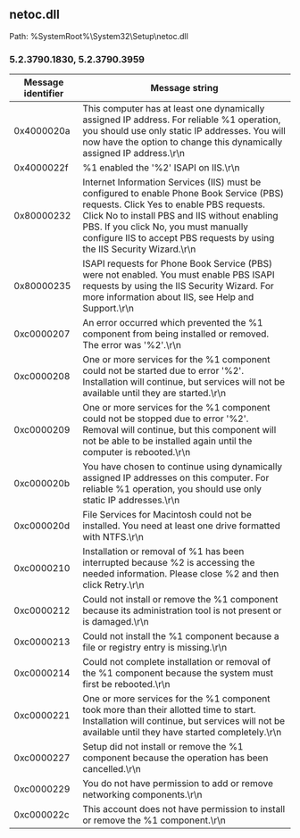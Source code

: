 ## netoc.dll

Path: %SystemRoot%\System32\Setup\netoc.dll

### 5.2.3790.1830, 5.2.3790.3959

Message identifier | Message string
--- | ---
0x4000020a | This computer has at least one dynamically assigned IP address. For reliable %1 operation, you should use only static IP addresses. You will now have the option to change this dynamically assigned IP address.\r\n
0x4000022f | %1 enabled the '%2' ISAPI on IIS.\r\n
0x80000232 | Internet Information Services (IIS) must be configured to enable Phone Book Service (PBS) requests.  Click Yes to enable PBS requests.  Click No to install PBS and IIS without enabling PBS.  If you click No, you must manually configure IIS to accept PBS requests by using the IIS Security Wizard.\r\n
0x80000235 | ISAPI requests for Phone Book Service (PBS) were not enabled.  You must enable PBS ISAPI requests by using the IIS Security Wizard.  For more information about IIS, see Help and Support.\r\n
0xc0000207 | An error occurred which prevented the %1 component from being installed or removed. The error was '%2'.\r\n
0xc0000208 | One or more services for the %1 component could not be started due to error '%2'. Installation will continue, but services will not be available until they are started.\r\n
0xc0000209 | One or more services for the %1 component could not be stopped due to error '%2'. Removal will continue, but this component will not be able to be installed again until the computer is rebooted.\r\n
0xc000020b | You have chosen to continue using dynamically assigned IP addresses on this computer. For reliable %1 operation, you should use only static IP addresses.\r\n
0xc000020d | File Services for Macintosh could not be installed. You need at least one drive formatted with NTFS.\r\n
0xc0000210 | Installation or removal of %1 has been interrupted because %2 is accessing the needed information.  Please close %2 and then click Retry.\r\n
0xc0000212 | Could not install or remove the %1 component because its administration tool is not present or is damaged.\r\n
0xc0000213 | Could not install the %1 component because a file or registry entry is missing.\r\n
0xc0000214 | Could not complete installation or removal of the %1 component because the system must first be rebooted.\r\n
0xc0000221 | One or more services for the %1 component took more than their allotted time to start. Installation will continue, but services will not be available until they have started completely.\r\n
0xc0000227 | Setup did not install or remove the %1 component because the operation has been cancelled.\r\n
0xc0000229 | You do not have permission to add or remove networking components.\r\n
0xc000022c | This account does not have permission to install or remove the %1 component.\r\n
